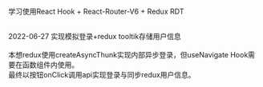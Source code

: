 #
学习使用React Hook + React-Router-V6 + Redux RDT
##
2022-06-27 实现模拟登录+redux tooltik存储用户信息<br />
<br />
本想redux使用createAsyncThunk实现内部异步登录，但useNavigate Hook需要在函数组件内使用。<br/>
最终以按钮onClick调用api实现登录与同步redux用户信息。
